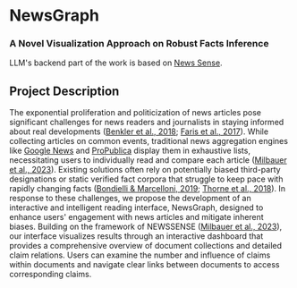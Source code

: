 # NewsGraph

### A Novel Visualization Approach on Robust Facts Inference

LLM's backend part of the work is based on [News Sense](https://github.com/jmilbauer/NewsSense). 

## Project Description 

The exponential proliferation and politicization of news articles pose significant challenges for news readers and journalists in staying informed about real developments ([Benkler et al., 2018](https://academic.oup.com/book/26406?login=false); [Faris et al., 2017](https://dash.harvard.edu/handle/1/33759251)). While collecting articles on common events, traditional news aggregation engines like [Google News](https://news.google.com/home?hl=en-US&gl=US&ceid=US:en) and [ProPublica](https://www.propublica.org/) display them in exhaustive lists, necessitating users to individually read and compare each article ([Milbauer et al., 2023](https://aclanthology.org/2023.emnlp-demo.39/)). Existing solutions often rely on potentially biased third-party designations or static verified fact corpora that struggle to keep pace with rapidly changing facts ([Bondielli & Marcelloni, 2019](https://doi.org/10.1016/j.ins.2019.05.035); [Thorne et al., 2018](https://doi.org/10.18653/v1/n18-1074)). In response to these challenges, we propose the development of an interactive and intelligent reading interface, NewsGraph, designed to enhance users' engagement with news articles and mitigate inherent biases. Building on the framework of NEWSSENSE ([Milbauer et al., 2023](https://aclanthology.org/2023.emnlp-demo.39/)), our interface visualizes results through an interactive dashboard that provides a comprehensive overview of document collections and detailed claim relations. Users can examine the number and influence of claims within documents and navigate clear links between documents to access corresponding claims. 




